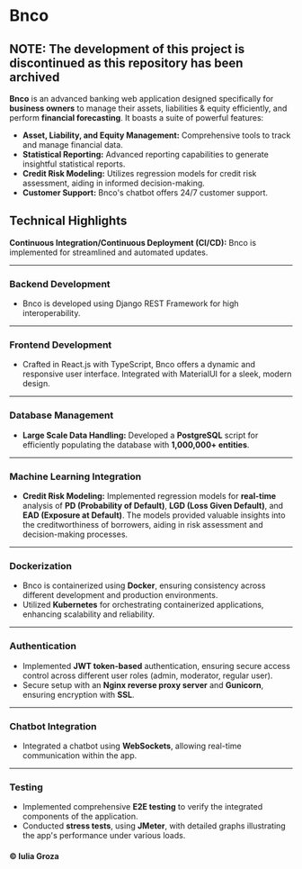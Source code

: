 # Bnco

## NOTE: The development of this project is discontinued as this repository has been archived

**Bnco** is an advanced banking web application designed specifically for **business owners** to manage their assets, liabilities & equity efficiently, and perform **financial forecasting**. It boasts a suite of powerful features:

* **Asset, Liability, and Equity Management:** Comprehensive tools to track and manage financial data.
* **Statistical Reporting:** Advanced reporting capabilities to generate insightful statistical reports.
* **Credit Risk Modeling:** Utilizes regression models for credit risk assessment, aiding in informed decision-making.
* **Customer Support:** Bnco's chatbot offers 24/7 customer support.

## Technical Highlights
**Continuous Integration/Continuous Deployment (CI/CD):** Bnco is implemented for streamlined and automated updates.

-----

### Backend Development
* Bnco is developed using Django REST Framework for high interoperability.

-----

### Frontend Development
* Crafted in React.js with TypeScript, Bnco offers a dynamic and responsive user interface. Integrated with MaterialUI for a sleek, modern design.

-----

### Database Management
* **Large Scale Data Handling:** Developed a **PostgreSQL** script for efficiently populating the database with **1,000,000+ entities**.

-----

### Machine Learning Integration
* **Credit Risk Modeling:** Implemented regression models for **real-time** analysis of **PD (Probability of Default)**, **LGD (Loss Given Default)**, and **EAD (Exposure at Default)**. The models provided valuable insights into the creditworthiness of borrowers, aiding in risk assessment and decision-making processes.

-----

### Dockerization
* Bnco is containerized using **Docker**, ensuring consistency across different development and production environments.
* Utilized **Kubernetes** for orchestrating containerized applications, enhancing scalability and reliability.

-----

### Authentication
* Implemented **JWT token-based** authentication, ensuring secure access control across different user roles (admin, moderator, regular user).
* Secure setup with an **Nginx reverse proxy server** and **Gunicorn**, ensuring encryption with **SSL**.

-----

### Chatbot Integration
* Integrated a chatbot using **WebSockets**, allowing real-time communication within the app.

-----

### Testing
* Implemented comprehensive **E2E testing** to verify the integrated components of the application.
* Conducted **stress tests**, using **JMeter**, with detailed graphs illustrating the app's performance under various loads.

#### © Iulia Groza



